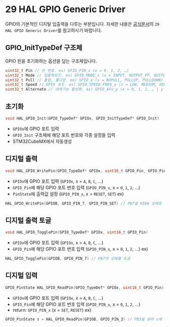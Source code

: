 # 29 HAL GPIO Generic Driver
GPIO의 기본적인 디지털 입출력을 다루는 부분입니다.
자세한 내용은 [공식문서](https://www.st.com/content/ccc/resource/technical/document/user_manual/2f/71/ba/b8/75/54/47/cf/DM00105879.pdf/files/DM00105879.pdf/jcr:content/translations/en.DM00105879.pdf)의 `29 HAL GPIO Generic Driver`를 참고하시기 바랍니다.

## GPIO_InitTypeDef 구조체
GPIO 핀을 초기화하는 옵션을 담는 구조체입니다.
```cpp
uint32_t Pin // 핀 번호. ex) GPIO_PIN_x (x = 0, 1, 2, …)
uint32_t Mode // 입출력모드. ex) GPIO_MODE_x (x = INPUT, OUTPUT_PP, OUTPUT_OD, …)
uint32_t Pull // 풀업, 풀다운. ex) GPIO_x (x = NOPULL, PULLUP, PULLDOWN)
uint32_t Speed // GPIO 속도. ex) GPIO_SPEED_FREQ_x (x = LOW, MEDIUM, HIGH, VERY_HIGH)
uint32_t Alternate // 대체기능 활성화. ex) GPIO_AFx_y (x = 0, 1, 2, … | y = …)
```

## 초기화
```cpp
void HAL_GPIO_Init(GPIO_TypeDef* GPIOx, GPIO_InitTypeDef* GPIO_Init)
```
- `GPIOx`에 GPIO 포트 입력
- `GPIO_Init` 구조체에 해당 포트 번호와 각종 설정들 입력
- STM32CubeMX에서 자동생성

## 디지털 출력
```cpp
void HAL_GPIO_WritePin(GPIO_TypeDef* GPIOx, uint16_t GPIO_Pin, GPIO_PinState PinState)
```
- `GPIOx`에 GPIO 포트 입력 (`GPIOx`, x = `A`, `B`, `C`, …)
- `GPIO_Pin`에 해당 GPIO 포트 번호 입력 (`GPIO_PIN_x`, x = `0`, `1`, `2`, …)
- `PinState`에 출력값 설정 (`GPIO_PIN_x`, x = `RESET`, `SET`)
ex)
```cpp
HAL_GPIO_WritePin(GPIOB, GPIO_PIN_7, GPIO_PIN_SET) // PB7을 HIGH 상태로
```

## 디지털 출력 토글
```cpp
void HAL_GPIO_TogglePin(GPIO_TypeDef* GPIOx, uint16_t GPIO_Pin)
```
- `GPIOx`에 GPIO 포트 입력 (`GPIOx`, x = `A`, `B`, `C`, …)
- `GPIO_Pin`에 해당 GPIO 포트 번호 입력 (`GPIO_PIN_x`, x = `0`, `1`, `2`, …)
ex) 
```cpp
HAL_GPIO_TogglePin(GPIOB, GPIO_PIN_7) // PB7의 상태를 토글
```

## 디지털 입력
```cpp
GPIO_PinState HAL_GPIO_ReadPin(GPIO_TypeDef* GPIOx, uint16_t GPIO_Pin)
```
- `GPIOx`에 GPIO 포트 입력 (`GPIOx`, x = `A`, `B`, `C`, …)
- `GPIO_Pin`에 해당 GPIO 포트 번호 입력 (`GPIO_PIN_x`, x = `0`, `1`, `2`, …)
- return: `GPIO_PIN_x` (x = `SET`, `RESET`)
ex) 
```cpp
GPIO_PinState s = HAL_GPIO_ReadPin(GPIOB, GPIO_PIN_3) // PB3을 읽어 s에 저장
```
